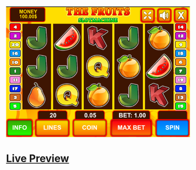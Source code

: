 ![Screenshot](https://github.com/Kallpolo/Game-slotmechinethefruits/blob/main/demo.jpg)

# [Live Preview](https://kallpolo.github.io/Game-slotmechinethefruits/)
